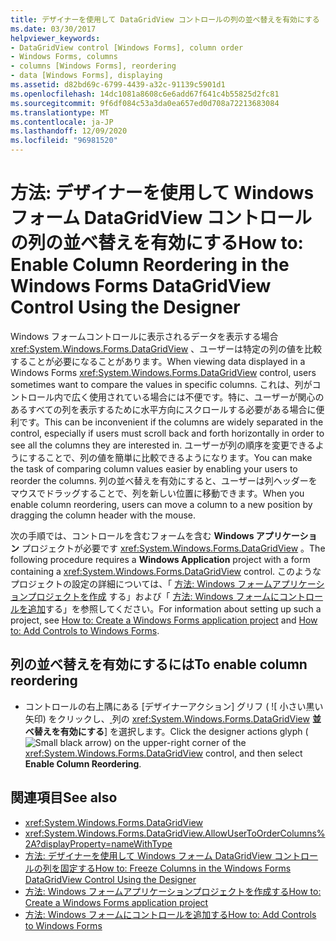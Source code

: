 ```yaml
---
title: デザイナーを使用して DataGridView コントロールの列の並べ替えを有効にする
ms.date: 03/30/2017
helpviewer_keywords:
- DataGridView control [Windows Forms], column order
- Windows Forms, columns
- columns [Windows Forms], reordering
- data [Windows Forms], displaying
ms.assetid: d82bd69c-6799-4439-a32c-91139c5901d1
ms.openlocfilehash: 14dc1081a8608c6e6add67f641c4b55825d2fc81
ms.sourcegitcommit: 9f6df084c53a3da0ea657ed0d708a72213683084
ms.translationtype: MT
ms.contentlocale: ja-JP
ms.lasthandoff: 12/09/2020
ms.locfileid: "96981520"
---
```

# <a name="how-to-enable-column-reordering-in-the-windows-forms-datagridview-control-using-the-designer"></a><span data-ttu-id="e88a2-102">方法: デザイナーを使用して Windows フォーム DataGridView コントロールの列の並べ替えを有効にする</span><span class="sxs-lookup"><span data-stu-id="e88a2-102">How to: Enable Column Reordering in the Windows Forms DataGridView Control Using the Designer</span></span>
<span data-ttu-id="e88a2-103">Windows フォームコントロールに表示されるデータを表示する場合 <xref:System.Windows.Forms.DataGridView> 、ユーザーは特定の列の値を比較することが必要になることがあります。</span><span class="sxs-lookup"><span data-stu-id="e88a2-103">When viewing data displayed in a Windows Forms <xref:System.Windows.Forms.DataGridView> control, users sometimes want to compare the values in specific columns.</span></span> <span data-ttu-id="e88a2-104">これは、列がコントロール内で広く使用されている場合には不便です。特に、ユーザーが関心のあるすべての列を表示するために水平方向にスクロールする必要がある場合に便利です。</span><span class="sxs-lookup"><span data-stu-id="e88a2-104">This can be inconvenient if the columns are widely separated in the control, especially if users must scroll back and forth horizontally in order to see all the columns they are interested in.</span></span> <span data-ttu-id="e88a2-105">ユーザーが列の順序を変更できるようにすることで、列の値を簡単に比較できるようになります。</span><span class="sxs-lookup"><span data-stu-id="e88a2-105">You can make the task of comparing column values easier by enabling your users to reorder the columns.</span></span> <span data-ttu-id="e88a2-106">列の並べ替えを有効にすると、ユーザーは列ヘッダーをマウスでドラッグすることで、列を新しい位置に移動できます。</span><span class="sxs-lookup"><span data-stu-id="e88a2-106">When you enable column reordering, users can move a column to a new position by dragging the column header with the mouse.</span></span>

 <span data-ttu-id="e88a2-107">次の手順では、コントロールを含むフォームを含む **Windows アプリケーション** プロジェクトが必要です <xref:System.Windows.Forms.DataGridView> 。</span><span class="sxs-lookup"><span data-stu-id="e88a2-107">The following procedure requires a **Windows Application** project with a form containing a <xref:System.Windows.Forms.DataGridView> control.</span></span> <span data-ttu-id="e88a2-108">このようなプロジェクトの設定の詳細については、「 [方法: Windows フォームアプリケーションプロジェクトを作成](/visualstudio/ide/step-1-create-a-windows-forms-application-project) する」および「 [方法: Windows フォームにコントロールを追加](how-to-add-controls-to-windows-forms.md)する」を参照してください。</span><span class="sxs-lookup"><span data-stu-id="e88a2-108">For information about setting up such a project, see [How to: Create a Windows Forms application project](/visualstudio/ide/step-1-create-a-windows-forms-application-project) and [How to: Add Controls to Windows Forms](how-to-add-controls-to-windows-forms.md).</span></span>

## <a name="to-enable-column-reordering"></a><span data-ttu-id="e88a2-109">列の並べ替えを有効にするには</span><span class="sxs-lookup"><span data-stu-id="e88a2-109">To enable column reordering</span></span>

- <span data-ttu-id="e88a2-110">コントロールの右上隅にある [デザイナーアクション] グリフ ( ![ 小さい黒い矢印) をクリックし、[ ](./media/designer-actions-glyph.gif) 列の <xref:System.Windows.Forms.DataGridView> **並べ替えを有効にする**] を選択します。</span><span class="sxs-lookup"><span data-stu-id="e88a2-110">Click the designer actions glyph (![Small black arrow](./media/designer-actions-glyph.gif)) on the upper-right corner of the <xref:System.Windows.Forms.DataGridView> control, and then select **Enable Column Reordering**.</span></span>

## <a name="see-also"></a><span data-ttu-id="e88a2-111">関連項目</span><span class="sxs-lookup"><span data-stu-id="e88a2-111">See also</span></span>

- <xref:System.Windows.Forms.DataGridView>
- <xref:System.Windows.Forms.DataGridView.AllowUserToOrderColumns%2A?displayProperty=nameWithType>
- [<span data-ttu-id="e88a2-112">方法: デザイナーを使用して Windows フォーム DataGridView コントロールの列を固定する</span><span class="sxs-lookup"><span data-stu-id="e88a2-112">How to: Freeze Columns in the Windows Forms DataGridView Control Using the Designer</span></span>](freeze-columns-in-the-datagrid-using-the-designer.md)
- [<span data-ttu-id="e88a2-113">方法: Windows フォームアプリケーションプロジェクトを作成する</span><span class="sxs-lookup"><span data-stu-id="e88a2-113">How to: Create a Windows Forms application project</span></span>](/visualstudio/ide/step-1-create-a-windows-forms-application-project)
- [<span data-ttu-id="e88a2-114">方法: Windows フォームにコントロールを追加する</span><span class="sxs-lookup"><span data-stu-id="e88a2-114">How to: Add Controls to Windows Forms</span></span>](how-to-add-controls-to-windows-forms.md)
